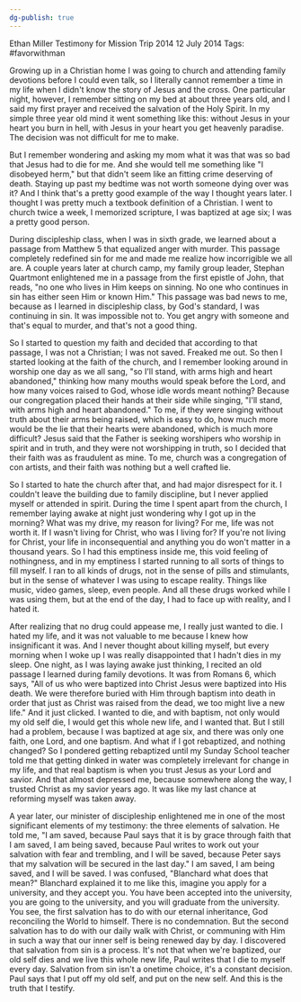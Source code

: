 ```yaml
---
dg-publish: true
---
```


Ethan Miller
Testimony for Mission Trip 2014
12 July 2014
Tags: #favorwithman 

Growing up in a Christian home I was going to church and attending family devotions before I could even talk, so I literally cannot remember a time in my life when I didn't know the story of Jesus and the cross. One particular night, however, I remember sitting on my bed at about three years old, and I said my first prayer and received the salvation of the Holy Spirit. In my simple three year old mind it went something like this: without Jesus in your heart you burn in hell, with Jesus in your heart you get heavenly paradise. The decision was not difficult for me to make.

But I remember wondering and asking my mom what it was that was so bad that Jesus had to die for me. And she would tell me something like "I disobeyed herm," but that didn't seem like an fitting crime deserving of death. Staying up past my bedtime was not worth someone dying over was it? And I think that's a pretty good example of the way I thought years later. I thought I was pretty much a textbook definition of a Christian. I went to church twice a week, I memorized scripture, I was baptized at age six; I was a pretty good person.

During discipleship class, when I was in sixth grade, we learned about a passage from Matthew 5 that equalized anger with murder. This passage completely redefined sin for me and made me realize how incorrigible we all are. A couple years later at church camp, my family group leader, Stephan Quartmont enlightened me in a passage from the first epistle of John, that reads, "no one who lives in Him keeps on sinning. No one who continues in sin has either seen Him or known Him." This passage was bad news to me, because as I learned in discipleship class, by God's standard, I was continuing in sin. It was impossible not to. You get angry with someone and that's equal to murder, and that's not a good thing.

So I started to question my faith and decided that according to that passage, I was not a Christian; I was not saved. Freaked me out. So then I started looking at the faith of the church, and I remember looking around in worship one day as we all sang, "so I'll stand, with arms high and heart abandoned," thinking how many mouths would speak before the Lord, and how many voices raised to God, whose idle words meant nothing? Because our congregation placed their hands at their side while singing, "I'll stand, with arms high and heart abandoned." To me, if they were singing without truth about their arms being raised, which is easy to do, how much more would be the lie that their hearts were abandoned, which is much more difficult? Jesus said that the Father is seeking worshipers who worship in spirit and in truth, and they were not worshipping in truth, so I decided that their faith was as fraudulent as mine. To me, church was a congregation of con artists, and their faith was nothing but a well crafted lie.

So I started to hate the church after that, and had major disrespect for it. I couldn't leave the building due to family discipline, but I never applied myself or attended in spirit. During the time I spent apart from the church, I remember laying awake at night just wondering why I got up in the morning? What was my drive, my reason for living? For me, life was not worth it. If I wasn't living for Christ, who was I living for? If you're not living for Christ, your life in inconsequential and anything you do won't matter in a thousand years. So I had this emptiness inside me, this void feeling of nothingness, and in my emptiness I started running to all sorts of things to fill myself. I ran to all kinds of drugs, not in the sense of pills and stimulants, but in the sense of whatever I was using to escape reality. Things like music, video games, sleep, even people. And all these drugs worked while I was using them, but at the end of the day, I had to face up with reality, and I hated it.

After realizing that no drug could appease me, I really just wanted to die. I hated my life, and it was not valuable to me because I knew how insignificant it was. And I never thought about killing myself, but every morning when I woke up I was really disappointed that I hadn't dies in my sleep. One night, as I was laying awake just thinking, I recited an old passage I learned during family devotions. It was from Romans 6, which says, "All of us who were baptized into Christ Jesus were baptized into His death. We were therefore buried with Him through baptism into death in order that just as Christ was raised from the dead, we too might live a new life." And it just clicked. I wanted to die, and with baptism, not only would my old self die, I would get this whole new life, and I wanted that. But I still had a problem, because I was baptized at age six, and there was only one faith, one Lord, and one baptism. And what if I got rebaptized, and nothing changed? So I pondered getting rebaptized until my Sunday School teacher told me that getting dinked in water was completely irrelevant for change in my life, and that real baptism is when you trust Jesus as your Lord and savior. And that almost depressed me, because somewhere along the way, I trusted Christ as my savior years ago. It was like my last chance at reforming myself was taken away.

A year later, our minister of discipleship enlightened me in one of the most significant elements of my testimony: the three elements of salvation. He told me, "I am saved, because Paul says that it is by grace through faith that I am saved, I am being saved, because Paul writes to work out your salvation with fear and trembling, and I will be saved, because Peter says that my salvation will be secured in the last day." I am saved, I am being saved, and I will be saved. I was confused, "Blanchard what does that mean?" Blanchard explained it to me like this, imagine you apply for a university, and they accept you. You have been accepted into the university, you are going to the university, and you will graduate from the university. You see, the first salvation has to do with our eternal inheritance, God reconciling the World to himself. There is no condemnation. But the second salvation has to do with our daily walk with Christ, or communing with Him in such a way that our inner self is being renewed day by day. I discovered that salvation from sin is a process. It's not that when we're baptized, our old self dies and we live this whole new life, Paul writes that I die to myself every day. Salvation from sin isn't a onetime choice, it's a constant decision. Paul says that I put off my old self, and put on the new self. And this is the truth that I testify.
